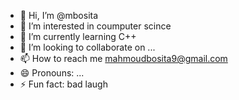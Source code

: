 - 👋 Hi, I’m @mbosita
- 👀 I’m interested in coumputer scince 
- 🌱 I’m currently learning C++
- 💞️ I’m looking to collaborate on ...
- 📫 How to reach me mahmoudbosita9@gmail.com
- 😄 Pronouns: ...
- ⚡ Fun fact: bad laugh

<!---
mbosita/mbosita is a ✨ special ✨ repository because its `README.md` (this file) appears on your GitHub profile.
You can click the Preview link to take a look at your changes.
--->
